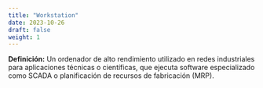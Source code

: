 ```yaml
---
title: "Workstation"
date: 2023-10-26
draft: false
weight: 1
---
```


**Definición:** Un ordenador de alto rendimiento utilizado en redes industriales para aplicaciones técnicas o científicas, que ejecuta software especializado como SCADA o planificación de recursos de fabricación (MRP).
